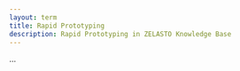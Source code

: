 ```yaml
---
layout: term
title: Rapid Prototyping
description: Rapid Prototyping in ZELASTO Knowledge Base
---
```


...
